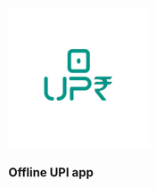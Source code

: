 <img src=https://raw.githubusercontent.com/bipinkrish/O-UPI/main/assets/logo.png width=50%>

## Offline UPI app
